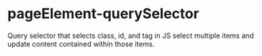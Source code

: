 # pageElement-querySelector
Query selector that selects class, id, and tag in JS 
select multiple items and update content contained within those items. 
